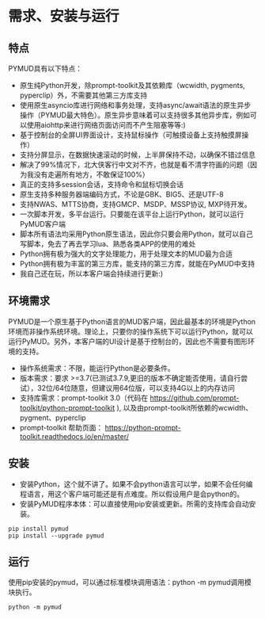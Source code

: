 # 需求、安装与运行

## 特点

PYMUD具有以下特点：
+ 原生纯Python开发，除prompt-toolkit及其依赖库（wcwidth, pygments, pyperclip）外，不需要其他第三方库支持
+ 使用原生asyncio库进行网络和事务处理，支持async/await语法的原生异步操作（PYMUD最大特色）。原生异步意味着可以支持很多其他异步库，例如可以使用aiohttp来进行网络页面访问而不产生阻塞等等:)
+ 基于控制台的全屏UI界面设计，支持鼠标操作（可触摸设备上支持触摸屏操作）
+ 支持分屏显示，在数据快速滚动的时候，上半屏保持不动，以确保不错过信息
+ 解决了99%情况下，北大侠客行中文对不齐，也就是看不清字符画的问题（因为我没有走遍所有地方，不敢保证100%）
+ 真正的支持多session会话，支持命令和鼠标切换会话
+ 原生支持多种服务器端编码方式，不论是GBK、BIG5、还是UTF-8
+ 支持NWAS、MTTS协商，支持GMCP、MSDP、MSSP协议, MXP待开发。
+ 一次脚本开发，多平台运行。只要能在该平台上运行Python，就可以运行PyMUD客户端
+ 脚本所有语法均采用Python原生语法，因此你只要会用Python，就可以自己写脚本，免去了再去学习lua、熟悉各类APP的使用的难处
+ Python拥有极为强大的文字处理能力，用于处理文本的MUD最为合适
+ Python拥有极为丰富的第三方库，能支持的第三方库，就能在PyMUD中支持
+ 我自己还在玩，所以本客户端会持续进行更新:)

## 环境需求

PYMUD是一个原生基于Python语言的MUD客户端，因此最基本的环境是Python环境而非操作系统环境。理论上，只要你的操作系统下可以运行Python，就可以运行PyMUD。另外，本客户端的UI设计是基于控制台的，因此也不需要有图形环境的支持。

- 操作系统需求：不限，能运行Python是必要条件。
- 版本需求：要求 >=3.7(已测试3.7.9,更旧的版本不确定能否使用，请自行尝试），32位/64位随意，但建议用64位版，可以支持4G以上的内存访问
- 支持库需求：prompt-toolkit 3.0（代码在 https://github.com/prompt-toolkit/python-prompt-toolkit ), 以及由prompt-toolkit所依赖的wcwidth、pygment、pyperclip
- prompt-toolkit 帮助页面： https://python-prompt-toolkit.readthedocs.io/en/master/

## 安装

- 安装Python，这个就不讲了。如果不会python语言可以学，如果不会任何编程语言，用这个客户端可能还是有点难度。所以假设用户是会python的。
- 安装PyMUD程序本体：可以直接使用pip安装或更新。所需的支持库会自动安装。

```
pip install pymud
pip install --upgrade pymud
```

## 运行

使用pip安装的pymud，可以通过标准模块调用语法：python -m pymud调用模块执行。
```
python -m pymud
```
